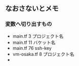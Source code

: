 ## なおさないとメモ
### 変数へ切り出すもの
- main.tf 3  プロジェクト名
- main.tf 11 バケット名
- main.tf 76 ssh-key
- vm-osaka.tf 8 プロジェクト名
- 


